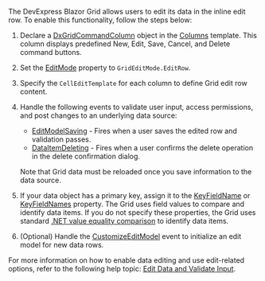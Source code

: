 The DevExpress Blazor Grid allows users to edit its data in the inline edit row. To enable this functionality, follow the steps below:

1. Declare a [DxGridCommandColumn](https://docs.devexpress.com/Blazor/DevExpress.Blazor.DxGridCommandColumn) object in the [Columns](https://docs.devexpress.com/Blazor/DevExpress.Blazor.DxGrid.Columns) template. This column displays predefined New, Edit, Save, Cancel, and Delete command buttons.
2. Set the [EditMode](https://docs.devexpress.com/Blazor/DevExpress.Blazor.DxGrid.EditMode) property to `GridEditMode.EditRow`.
3. Specify the `CellEditTemplate` for each column to define Grid edit row content.
4. Handle the following events to validate user input, access permissions, and post changes to an underlying data source:

    * [EditModelSaving](https://docs.devexpress.com/Blazor/DevExpress.Blazor.DxGrid.EditModelSaving) - Fires when a user saves the edited row and validation passes.
    * [DataItemDeleting](https://docs.devexpress.com/Blazor/DevExpress.Blazor.DxGrid.DataItemDeleting) - Fires when a user confirms the delete operation in the delete confirmation dialog.
    
    Note that Grid data must be reloaded once you save information to the data source.
5. If your data object has a primary key, assign it to the [KeyFieldName](https://docs.devexpress.com/Blazor/DevExpress.Blazor.DxGrid.KeyFieldName) or [KeyFieldNames](https://docs.devexpress.com/Blazor/DevExpress.Blazor.DxGrid.KeyFieldNames) property. The Grid uses field values to compare and identify data items. If you do not specify these properties, the Grid uses standard [.NET value equality comparison](https://docs.microsoft.com/en-us/dotnet/csharp/programming-guide/statements-expressions-operators/equality-comparisons) to identify data items.
6. (Optional) Handle the [CustomizeEditModel](https://docs.devexpress.com/Blazor/DevExpress.Blazor.DxGrid.CustomizeEditModel) event to initialize an edit model for new data rows.

For more information on how to enable data editing and use edit-related options, refer to the following help topic: [Edit Data and Validate Input](https://docs.devexpress.com/Blazor/403454/grid/edit-data-and-validate-input).
